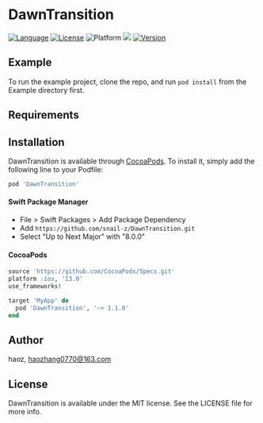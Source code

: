 # DawnTransition

[![Language](https://img.shields.io/badge/Language-%20Swift%20-orange.svg)](https://travis-ci.org/snail-z/DawnTransition)
[![License](https://img.shields.io/badge/license-MIT-blue.svg)](http://cocoapods.org/pods/DawnTransition)
![Platform](https://img.shields.io/badge/platforms-iOS%2013.0%20%20-F28D.svg)
<a href="https://swift.org/package-manager/"><img src="https://img.shields.io/badge/SPM-supported-DE5C43.svg?style=flat"></a>
[![Version](https://img.shields.io/cocoapods/v/DawnTransition.svg?style=flat)](https://cocoapods.org/pods/DawnTransition)


## Example

To run the example project, clone the repo, and run `pod install` from the Example directory first.

## Requirements

## Installation

DawnTransition is available through [CocoaPods](https://cocoapods.org). To install
it, simply add the following line to your Podfile:

```ruby
pod 'DawnTransition'
```

#### Swift Package Manager

- File > Swift Packages > Add Package Dependency
- Add `https://github.com/snail-z/DawnTransition.git`
- Select "Up to Next Major" with "8.0.0"

#### CocoaPods

```ruby
source 'https://github.com/CocoaPods/Specs.git'
platform :ios, '13.0'
use_frameworks!

target 'MyApp' do
  pod 'DawnTransition', '~> 1.1.0'
end
```

## Author

haoz, haozhang0770@163.com

## License

DawnTransition is available under the MIT license. See the LICENSE file for more info.

